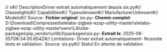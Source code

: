 // x#// DescriptionDriver extrait automatiquement depuis six.py#// Classelights#// Capabilities#// Typeunknown#// ManufacturerUnknown#// Modelx#// Source- **Fichier original**: six.py- **Chemin complet**: D:\Download\Compressed\elelabs-zigbee-ezsp-utility-master\elelabs-zigbee-ezsp-utility-master\venv\Lib\site-packages\pip\_vendor\urllib3\packages\six.py- **Extrait le**: 2025-08-05T08:34:00.654Z#// Limitations- Driver extrait automatiquement- Ncessite tests et validation- Source: six.py#// Statut En attente de validation